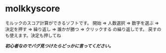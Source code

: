 # molkkyscore
モルックのスコア計算ができるソフトです。
開始 => 人数選択 => 数字を選ぶ => 決定を押す => 繰り返し => 誰かが勝つ => クリックする
の繰り返しです。
戻すのも使えます。決定も押してね

_**初心者なのでバグ見つけたらどっかに言ってください。**_
